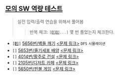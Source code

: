 ## [모의 SW 역량 테스트](https://swexpertacademy.com/main/userpage/code/userProblemBoxDetail.do?probBoxId=AV5Po0AqAPwDFAUq&leftPage=1&curPage=userpage&userId=SWEAC)
> 실전 입력/출력 연습을 위해서 풀어봄
> > 반복 체크: `[1️⃣2️⃣...]`
> > 몇 번 풀었는지 체크한다.

- `[1️⃣]` [5656번/벽돌 깨기](https://github.com/SeoMiYoung/miyoung-zone/issues/147) [<문제 링크>](https://swexpertacademy.com/main/code/problem/problemDetail.do?contestProbId=AWXRQm6qfL0DFAUo) `DFS` `시뮬레이션`
- `[]` [5653번/줄기세포 배양]() [<문제 링크>](https://swexpertacademy.com/main/code/problem/problemDetail.do?contestProbId=AWXRJ8EKe48DFAUo)
- `[]` [4014번/활주로 건설]() [<문제 링크>](https://swexpertacademy.com/main/code/problem/problemDetail.do?contestProbId=AWIeW7FakkUDFAVH)
- `[]` [2105번/디저트 카페]() [<문제 링크>](https://swexpertacademy.com/main/code/problem/problemDetail.do?contestProbId=AV5VwAr6APYDFAWu)
- `[]` [5650번/핀볼 게임]() [<문제 링크>](https://swexpertacademy.com/main/code/problem/problemDetail.do?contestProbId=AWXRF8s6ezEDFAUo)
